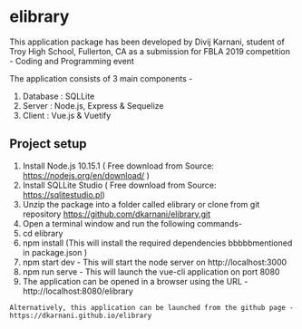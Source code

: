 # elibrary

This application package has been developed by Divij Karnani, student of Troy High School, Fullerton, CA
as a submission for FBLA 2019 competition - Coding and Programming event

The application consists of 3 main components -

1. Database : SQLLite
2. Server : Node.js, Express & Sequelize
3. Client : Vue.js & Vuetify

## Project setup

1. Install Node.js 10.15.1 ( Free download from Source: https://nodejs.org/en/download/ )
2. Install SQLLite Studio ( Free download from Source: https://sqlitestudio.pl)
3. Unzip the package into a folder called elibrary or clone from git repository https://github.com/dkarnani/elibrary.git
4. Open a terminal window and run the following commands-
5. cd elibrary
6. npm install (This will install the required dependencies bbbbbmentioned in package.json )
7. npm start dev - This will start the node server on http://localhost:3000
8. npm run serve - This will launch the vue-cli application on port 8080
9. The application can be opened in a browser using the URL - http://localhost:8080/elibrary

```
Alternatively, this application can be launched from the github page - https://dkarnani.github.io/elibrary
```
